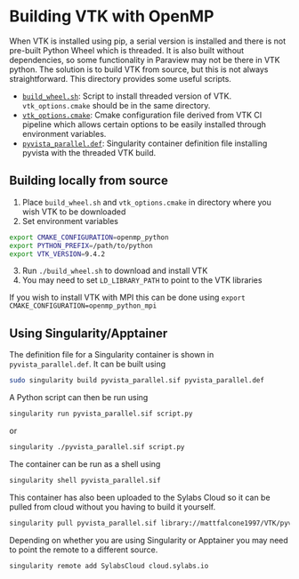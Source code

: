# Building VTK with OpenMP
When VTK is installed using pip, a serial version is installed and there is not pre-built Python Wheel which is threaded. It is also built without dependencies, so some functionality in Paraview may not be there in VTK python. The solution is to build VTK from source, but this is not always straightforward. This directory provides some useful scripts.

* [`build_wheel.sh`](build_wheel.sh): Script to install threaded version of VTK. `vtk_options.cmake` should be in the same directory.
* [`vtk_options.cmake`](vtk_options.cmake): Cmake configuration file derived from VTK CI pipeline which allows certain options to be easily installed through environment variables.
* [`pyvista_parallel.def`](pyvista_parallel.def): Singularity container definition file installing pyvista with the threaded VTK build.

## Building locally from source
1. Place `build_wheel.sh` and `vtk_options.cmake` in directory where you wish VTK to be downloaded
2. Set environment variables
```bash
export CMAKE_CONFIGURATION=openmp_python
export PYTHON_PREFIX=/path/to/python
export VTK_VERSION=9.4.2
```
3. Run `./build_wheel.sh` to download and install VTK
4. You may need to set `LD_LIBRARY_PATH` to point to the VTK libraries

If you wish to install VTK with MPI this can be done using `export CMAKE_CONFIGURATION=openmp_python_mpi`

## Using Singularity/Apptainer
The definition file for a Singularity container is shown in `pyvista_parallel.def`. It can be built using
```bash
sudo singularity build pyvista_parallel.sif pyvista_parallel.def
```
A Python script can then be run using
```bash
singularity run pyvista_parallel.sif script.py
```
or
```bash
singularity ./pyvista_parallel.sif script.py
```
The container can be run as a shell using
```bash
singularity shell pyvista_parallel.sif
```
This container has also been uploaded to the Sylabs Cloud so it can be pulled from cloud without you having to build it yourself.
```bash
singularity pull pyvista_parallel.sif library://mattfalcone1997/VTK/pyvista_parallel.sif:latest
```
Depending on whether you are using Singularity or Apptainer you may need to point the remote to a different source.
```bash
singularity remote add SylabsCloud cloud.sylabs.io
```
